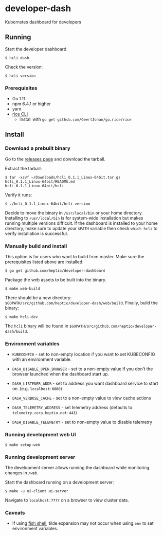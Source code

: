 # developer-dash

Kubernetes dashboard for developers

## Running

Start the developer dashboard:

`$ hcli dash`

Check the version:

`$ hcli version`

### Prerequisites

* Go 1.11
* npm 6.4.1 or higher
* yarn
* [rice CLI](https://github.com/GeertJohan/go.rice)
  * Install with `go get github.com/GeertJohan/go.rice/rice`

## Install

### Download a prebuilt binary

Go to the [releases page](https://github.com/heptio/developer-dash/releases) and download the tarball.

Extract the tarball:

```
$ tar -xzvf ~/Downloads/hcli_0.1.1_Linux-64bit.tar.gz
hcli_0.1.1_Linux-64bit/README.md
hcli_0.1.1_Linux-64bit/hcli
```

Verify it runs:

`$ ./hcli_0.1.1_Linux-64bit/hcli version`

Decide to move the binary in `/usr/local/bin` or your home directory. Installing to `/usr/local/bin` is for system-wide installation but makes running multiple versions difficult. If the dashboard is installed to your home directory, make sure to update your `$PATH` variable then check `which hcli` to verify installation is successful.

### Manually build and install

This option is for users who want to build from master. Make sure the prerequisites listed above are installed.

`$ go get github.com/heptio/developer-dashboard`

Package the web assets to be built into the binary.

`$ make web-build`

There should be a new directory: `$GOPATH/src/github.com/heptio/developer-dash/web/build`. Finally, build the binary:

`$ make hcli-dev`

The `hcli` binary will be found in `$GOPATH/src/github.com/heptio/developer-dash/build`.

### Environment variables

* `KUBECONFIG` - set to non-empty location if you want to set KUBECONFIG with an environment variable.

* `DASH_DISABLE_OPEN_BROWSER` - set to a non-empty value if you don't the browser launched when the dashboard start up.
* `DASH_LISTENER_ADDR` - set to address you want dashboard service to start on. (e.g. `localhost:8080`)

* `DASH_VERBOSE_CACHE` - set to a non-empty value to view cache actions

* `DASH_TELEMETRY_ADDRESS` - set telemetry address (defaults to `telemetry.corp.heptio.net:443`)
* `DASH_DISABLE_TELEMETRY` - set to non-empty value to disable telemetry

### Running development web UI

`$ make setup-web`

### Running development server

The development server allows running the dashboard while monitoring changes in `/web`.

Start the dashboard running on a development server:

`$ make -u ui-client ui-server`

Navigate to `localhost:7777` on a browser to view cluster data.

### Caveats

* If using [fish shell](https://fishshell.com), tilde expansion may not occur when using `env` to set environment variables.
